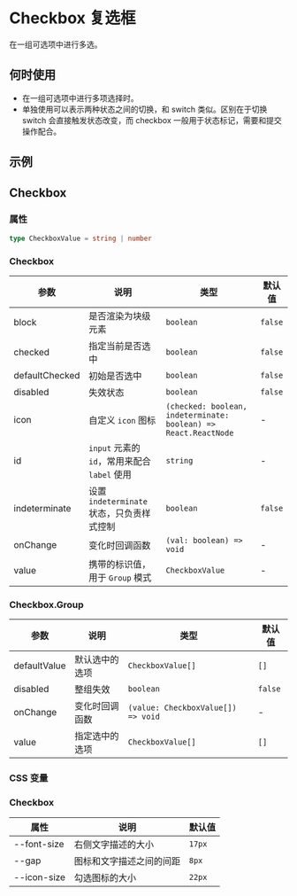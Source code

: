 # Checkbox 复选框

在一组可选项中进行多选。

## 何时使用

- 在一组可选项中进行多项选择时。
- 单独使用可以表示两种状态之间的切换，和 switch 类似。区别在于切换 switch 会直接触发状态改变，而 checkbox 一般用于状态标记，需要和提交操作配合。

## 示例

<code src="./demos/demo1.tsx"></code>

<code src="./demos/demo2.tsx"></code>

## Checkbox

### 属性

```ts | pure
type CheckboxValue = string | number
```

### Checkbox

| 参数           | 说明                                         | 类型                                                            | 默认值  |
| -------------- | -------------------------------------------- | --------------------------------------------------------------- | ------- |
| block          | 是否渲染为块级元素                           | `boolean`                                                       | `false` |
| checked        | 指定当前是否选中                             | `boolean`                                                       | `false` |
| defaultChecked | 初始是否选中                                 | `boolean`                                                       | `false` |
| disabled       | 失效状态                                     | `boolean`                                                       | `false` |
| icon           | 自定义 `icon` 图标                           | `(checked: boolean, indeterminate: boolean) => React.ReactNode` | -       |
| id             | `input` 元素的 `id`，常用来配合 `label` 使用 | `string`                                                        | -       |
| indeterminate  | 设置 `indeterminate` 状态，只负责样式控制    | `boolean`                                                       | `false` |
| onChange       | 变化时回调函数                               | `(val: boolean) => void`                                        | -       |
| value          | 携带的标识值，用于 `Group` 模式              | `CheckboxValue`                                                 | -       |

### Checkbox.Group

| 参数         | 说明           | 类型                               | 默认值  |
| ------------ | -------------- | ---------------------------------- | ------- |
| defaultValue | 默认选中的选项 | `CheckboxValue[]`                  | `[]`    |
| disabled     | 整组失效       | `boolean`                          | `false` |
| onChange     | 变化时回调函数 | `(value: CheckboxValue[]) => void` | -       |
| value        | 指定选中的选项 | `CheckboxValue[]`                  | `[]`    |

### CSS 变量

### Checkbox

| 属性        | 说明                     | 默认值 |
| ----------- | ------------------------ | ------ |
| --font-size | 右侧文字描述的大小       | `17px` |
| --gap       | 图标和文字描述之间的间距 | `8px`  |
| --icon-size | 勾选图标的大小           | `22px` |
